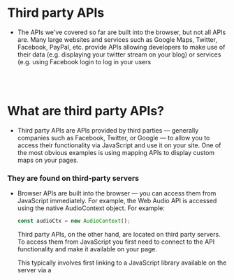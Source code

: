 # Third party APIs

- The APIs we've covered so far are built into the browser, but not all APIs are. Many large websites and services such as Google Maps, Twitter, Facebook, PayPal, etc. provide APIs allowing developers to make use of their data (e.g. displaying your twitter stream on your blog) or services (e.g. using Facebook login to log in your users

<br>
<br>

# What are third party APIs?

- Third party APIs are APIs provided by third parties — generally companies such as Facebook, Twitter, or Google — to allow you to access their functionality via JavaScript and use it on your site. One of the most obvious examples is using mapping APIs to display custom maps on your pages.

### They are found on third-party servers

- Browser APIs are built into the browser — you can access them from JavaScript immediately. For example, the Web Audio API  is accessed using the native AudioContext object. For example:
  ```js
  const audioCtx = new AudioContext();
  ```
   Third party APIs, on the other hand, are located on third party servers. To access them from JavaScript you first need to connect to the API functionality and make it available on your page.
   
   This typically involves first linking to a JavaScript library available on the server via a <script> element, as seen in our Mapquest (an 3rd party API to give a example) example
   ```html
   <script src="https://api.mqcdn.com/sdk/mapquest-js/v1.3.2/mapquest.js"></script>
  <link type="text/css" rel="stylesheet" href="https://api.mqcdn.com/sdk/mapquest-js/v1.3.2/mapquest.css"/>
   ```

  > Note: Some APIs handle access to their functionality slightly differently, requiring the developer to make an HTTP request to a specific URL pattern to retrieve data. These are called RESTful APIs

### They usually require API keys

- Security for browser APIs tends to be handled by permission prompts, as discussed in our first article. The purpose of these is so that the user knows what is going on in the websites they visit and is less likely to fall victim to someone using an API in a malicious way.

  Third party APIs have a slightly different permissions system — they tend to use developer keys to allow developers access to the API functionality, which is more to protect the API vendor than the user.
  
  Other APIs may require that you include the key in a slightly different way, but the pattern is relatively similar for most of them.
  
<br>
<br>

# A RESTful API — NYTimes

- Now let's look at another API example — the New York Times API. This API allows you to retrieve New York Times news story information and display it on your site. This type of API is known as a RESTful API — instead of getting data using the features of a JavaScript library like we did with Mapquest, we get data by making HTTP requests to specific URLs, with data like search terms and other properties encoded in the URL (often as URL parameters). This is a common pattern you'll encounter with APIs.

<br>
<br>

# An approach for using third-party APIs

- General steps to follow on third party modern apis:
  - Find the documentation
  - Get a developer key
  - Connect the API to your app
  - Requesting data from the API
  - Displaying the data
